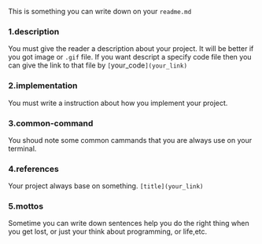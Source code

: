 This is something you can write down on your `readme.md`

### 1.description
You must give the reader a description about your project. It will be better if you got image or `.gif` file.
If you want descript a specify code file then you can give the link to that file by `[`your_code`](your_link)`

### 2.implementation
You must write a instruction about how you implement your project.

### 3.common-command
You shoud note some common cammands that you are always use on your terminal.

### 4.references
Your project always base on something. `[title](your_link)`

### 5.mottos
Sometime you can write down sentences help you do the right thing when you get lost, or just your think about programming, or life,etc.

